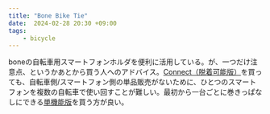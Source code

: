 ```yaml
---
title: "Bone Bike Tie"
date:  2024-02-28 20:30 +09:00
tags:  
    - bicycle
---
```


boneの自転車用スマートフォンホルダを便利に活用している。が、一つだけ注意点、というかあとから買う人へのアドバイス。[Connect（脱着可能版）](https://www.boneshop.com/jp/products/case/bike-accessory/biketieconnect.html)を買っても、自転車側/スマートフォン側の単品販売がないために、ひとつのスマートフォンを複数の自転車で使い回すことが難しい。最初から一台ごとに巻きっぱなしにできる[単機能版](https://www.boneshop.com/jp/products/case/bike-accessory/biketiepro4-all.html)を買う方が良い。
